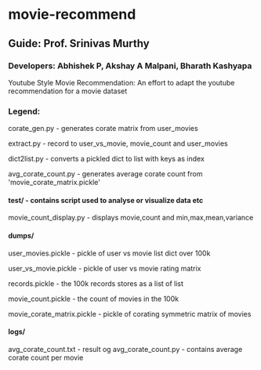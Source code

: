 # movie-recommend
## Guide: Prof. Srinivas Murthy
### Developers: Abhishek P, Akshay A Malpani, Bharath Kashyapa

Youtube Style Movie Recommendation:
An effort to adapt the youtube recommendation for a movie dataset

### Legend:

corate_gen.py - generates corate matrix from user_movies

extract.py - record to user_vs_movie, movie_count and user_movies

dict2list.py - converts a pickled dict to list with keys as index

avg_corate_count.py - generates average corate count from 'movie_corate_matrix.pickle'

#### test/ - contains script used to analyse or visualize data etc

movie_count_display.py - displays movie,count and min,max,mean,variance

#### dumps/

user_movies.pickle -  pickle of user vs movie list dict over 100k

user_vs_movie.pickle - pickle of user vs movie rating matrix 

records.pickle - the 100k records stores as a list of list

movie_count.pickle -  the count of movies in the 100k

movie_corate_matrix.pickle - pickle of corating symmetric matrix of movies
 
#### logs/

avg_corate_count.txt - result og avg_corate_count.py - contains average corate count per movie

